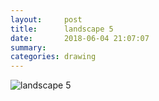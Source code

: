 ```yaml
---
layout:     post
title:      landscape 5
date:       2018-06-04 21:07:07
summary:    
categories: drawing
---
```

![landscape 5](/images/diary/landscape-5.png ".")
